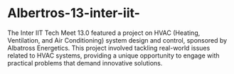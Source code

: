 # Albertros-13-inter-iit-
The Inter IIT Tech Meet 13.0 featured a project on HVAC (Heating, Ventilation, and Air Conditioning) system design and control, sponsored by Albatross Energetics. This project involved tackling real-world issues related to HVAC systems, providing a unique opportunity to engage with practical problems that demand innovative solutions.
